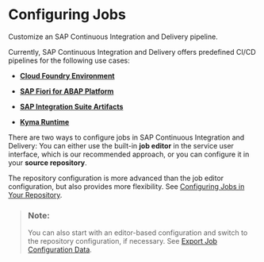 <!-- loioe293286b06df426ab1cfa235332a2606 -->

# Configuring Jobs

Customize an SAP Continuous Integration and Delivery pipeline.

Currently, SAP Continuous Integration and Delivery offers predefined CI/CD pipelines for the following use cases:

-   [**Cloud Foundry Environment**](configure-a-cloud-foundry-environment-job-6bd27c0.md#loio6bd27c07ee3b428f9ad5a2e89084f3a3)

-   [**SAP Fiori for ABAP Platform**](configure-an-sap-fiori-for-the-abap-platform-job-4c26bfb.md#loio4c26bfbeb6444805a933ca48a470b217)

-   [**SAP Integration Suite Artifacts**](configure-an-sap-integration-suite-artifacts-job-3d5573f.md)

-   [**Kyma Runtime**](configure-a-kyma-runtime-job-0700ecb.md)


There are two ways to configure jobs in SAP Continuous Integration and Delivery: You can either use the built-in **job editor** in the service user interface, which is our recommended approach, or you can configure it in your **source repository**.

The repository configuration is more advanced than the job editor configuration, but also provides more flexibility. See [Configuring Jobs in Your Repository](configuring-jobs-in-your-repository-af397b1.md).

> ### Note:  
> You can also start with an editor-based configuration and switch to the repository configuration, if necessary. See [Export Job Configuration Data](export-job-configuration-data-60a76d7.md).

